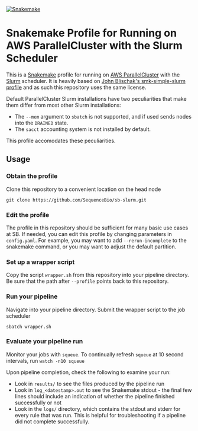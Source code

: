 [![Snakemake](https://img.shields.io/badge/snakemake-≥9.0.0-brightgreen.svg)](https://snakemake.github.io)

# Snakemake Profile for Running on AWS ParallelCluster with the Slurm Scheduler

This is a [Snakemake](https://snakemake.github.io/) profile for running on [AWS ParallelCluster](https://docs.aws.amazon.com/parallelcluster) with the [Slurm](https://slurm.schedmd.com/documentation.html) scheduler.
It is heavily based on [John Blischak's smk-simple-slurm profile](https://github.com/jdblischak/smk-simple-slurm) and as such this repository uses the same license.

Default ParallelCluster Slurm installations have two peculiarities that make them differ from most other Slurm installations:
- The `--mem` argument to `sbatch` is not supported, and if used sends nodes into the `DRAINED` state.
- The `sacct` accounting system is not installed by default.

This profile accomodates these peculiarities.


## Usage

### Obtain the profile

Clone this repository to a convenient location on the head node
```
git clone https://github.com/SequenceBio/sb-slurm.git
```

### Edit the profile

The profile in this repository should be sufficient for many basic use cases at SB.  If needed, you can edit this profile by changing parameters in `config.yaml`.  For example, you may want to add `--rerun-incomplete` to the snakemake command, or you may want to adjust the default partition.

### Set up a wrapper script

Copy the script `wrapper.sh` from this repository into your pipeline directory.  Be sure that the path after `--profile` points back to this repository.

### Run your pipeline

Navigate into your pipeline directory.  Submit the wrapper script to the job scheduler
```
sbatch wrapper.sh
```

### Evaluate your pipeline run

Monitor your jobs with `squeue`.  To continually refresh `squeue` at 10 second intervals, run `watch -n10 squeue`


Upon pipeline completion, check the following to examine your run:
- Look in `results/` to see the files produced by the pipeline run
- Look in `log_<datestamp>.out` to see the Snakemake stdout - the final few lines should include an indication of whether the pipeline finished successfully or not
- Look in the `logs/` directory, which contains the stdout and stderr for every rule that was run.  This is helpful for troubleshooting if a pipeline did not complete successfully.

